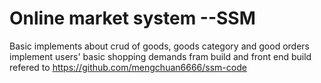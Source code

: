# Online market system --SSM
Basic implements about crud of goods, goods category and good orders
implement users' basic shopping demands
fram build and front end build refered to https://github.com/mengchuan6666/ssm-code
